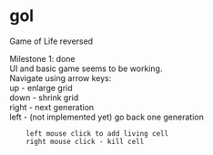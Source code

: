 gol
===

Game of Life reversed

Milestone 1: done<br>
UI and basic game seems to be working.<br>
Navigate using arrow keys:<br>
        up - enlarge grid<br>
        down - shrink grid<br>
        right - next generation<br>
        left - (not implemented yet) go back one generation
        
        left mouse click to add living cell
        right mouse click - kill cell
